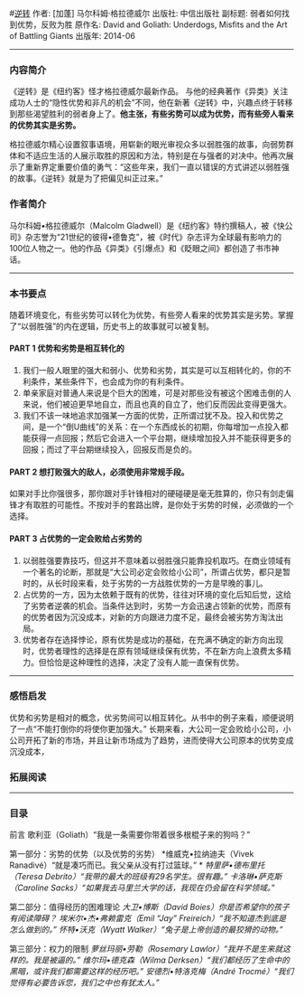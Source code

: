 #[逆转](https://book.douban.com/subject/20480678/)
作者:  [加蓬] 马尔科姆·格拉德威尔
出版社: 中信出版社
副标题: 弱者如何找到优势，反败为胜
原作名: David and Goliath: Underdogs, Misfits and the Art of Battling Giants
出版年: 2014-06
***
### 内容简介 
《逆转》是《纽约客》怪才格拉德威尔最新作品。 与他的经典著作《异类》关注成功人士的“隐性优势和非凡的机会”不同，他在新著《逆转》中，兴趣点终于转移到那些渴望胜利的弱者身上了。**他主张，有些劣势可以成为优势，而有些旁人看来的优势其实是劣势。**

格拉德威尔精心设置叙事语境，用崭新的眼光审视众多以弱胜强的故事，向弱势群体和不适应生活的人展示取胜的原因和方法，特别是在与强者的对决中。他再次展示了重新界定重要价值的勇气：“这些年来，我们一直以错误的方式讲述以弱胜强的故事。《逆转》就是为了把偏见纠正过来。”

### 作者简介 
马尔科姆•格拉德威尔（Malcolm Gladwell）是《纽约客》特约撰稿人，被《快公司》杂志誉为“21世纪的彼得•德鲁克”，被《时代》杂志评为全球最有影响力的100位人物之一。他的作品《异类》《引爆点》和《眨眼之间》都创造了书市神话。

***
### 本书要点
随着环境变化，有些劣势可以转化为优势，有些旁人看来的优势其实是劣势。掌握了“以弱胜强”的内在逻辑，历史书上的故事就可以被复制。

#### PART 1 优势和劣势是相互转化的
1. 我们一般人眼里的强大和弱小、优势和劣势，其实是可以互相转化的，你的不利条件，某些条件下，也会成为你的有利条件。
2. 单亲家庭对普通人来说是个巨大的困难，可是对那些没有被这个困难击倒的人来说，他们被迫更早地自立，而且也真的自立了，他们反而因此变得更强大。
3. 我们不该一味地追求加强某一方面的优势，正所谓过犹不及。投入和优势之间，是一个“倒U曲线”的关系：在一个东西成长的初期，你每增加一点投入都能获得一点回报；然后它会进入一个平台期，继续增加投入并不能获得更多的回报；而过了平台期继续投入，回报反而是负的。

#### PART 2 想打败强大的敌人，必须使用非常规手段。
如果对手比你强很多，那你跟对手针锋相对的硬碰硬是毫无胜算的，你只有剑走偏锋才有取胜的可能性。不按对手的套路出牌，是你处于劣势的时候，必须做的一个选择。

#### PART 3 占优势的一定会败给占劣势的
1. 以弱胜强要靠技巧，但这并不意味着以弱胜强只能靠投机取巧。在商业领域有一个著名的论断，那就是“大公司必定会败给小公司”，所谓占优势，都只是暂时的，从长时段来看，处于劣势的一方战胜优势的一方是早晚的事儿。
2. 占优势的一方，因为太依赖于既有的优势，往往对环境的变化后知后觉，这给了劣势者逆袭的机会。当条件达到时，劣势一方会迅速占领新的优势，而原有的优势者因为沉没成本，对新的方向跟进力度不足，最终会被劣势方淘汰出局。
3. 优势者存在选择悖论，原有优势是成功的基础，在充满不确定的新方向出现时，优势者理性的选择是在原有领域继续保有优势，不在新方向上浪费太多精力。但恰恰是这种理性的选择，决定了没有人能一直保有优势。

***
### 感悟启发
优势和劣势是相对的概念，优劣势间可以相互转化。从书中的例子来看，顺便说明了一点“不能打倒你的将使你更加强大。”
长期来看，大公司一定会败给小公司，小公司开拓了新的市场，并且让新市场成为了趋势，进而使得大公司原本的优势变成沉没成本，



### 拓展阅读

***
### 目录
前言 
歌利亚（Goliath）“我是一条需要你带着很多根棍子来的狗吗？” 

第一部分：劣势的优势（以及优势的劣势）
*维威克•拉纳迪夫（Vivek Ranadivé）“就是凑巧而已。我父亲从没有打过篮球。” *
*特里萨•德布里托（Teresa Debrito）“我带的最大的班级有29名学生。很有趣。”*
*卡洛琳•萨克斯（Caroline Sacks）“如果我去马里兰大学的话，我现在仍会留在科学领域。”*

第二部分：值得经历的困难理论
*大卫•博斯（David Boies）你是否希望你的孩子有阅读障碍？*
*埃米尔•杰•弗赖雷克（Emil “Jay” Freireich）“我不知道杰到底是怎么做到的。”*
*怀特•沃克（Wyatt Walker）“兔子是上帝创造的最狡猾的动物。”*

第三部分：权力的限制
*萝丝玛丽•劳勒（Rosemary Lawlor）“我并不是生来就这样的。我是被逼的。”*
*维尔玛•德克森（Wilma Derksen）“我们都经历了生命中的黑暗，或许我们都需要这样的经历吧。”*
*安德烈•特洛克梅（André Trocmé）“我们觉得有必要告诉您，我们之中也有犹太人。”*